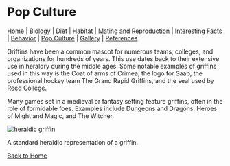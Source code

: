 # Pop Culture
[Home](index.md) |
[Biology](biology.md) |
[Diet](diet.md) |
[Habitat](habitat.md) |
[Mating and Reproduction](matingreproduction.md) | 
[Interesting Facts](interesting.md) |
[Behavior](behavior.md) |
[Pop Culture](popculture.md) |
[Gallery](gallery.md) |
[References](references.md)

Griffins have been a common mascot for numerous teams, colleges, and organizations for hundreds of years. This use dates back to their extensive use in heraldry during the middle ages. Some notable examples of griffins used in this way is the Coat of arms of Crimea, the logo for Saab, the professional hockey team The Grand Rapid Griffins, and the seal used by Reed College.

Many games set in a medieval or fantasy setting feature griffins, often in the role of formidable foes. Examples include Dungeons and Dragons, Heroes of Might and Magic, and The Witcher.


![heraldic griffin](https://upload.wikimedia.org/wikipedia/commons/thumb/4/47/POL_wojew%C3%B3dztwo_zachodniopomorskie_COA.svg/176px-POL_wojew%C3%B3dztwo_zachodniopomorskie_COA.svg.png)

A standard heraldic representation of a griffin.

[Back to Home](index.md)

